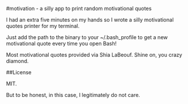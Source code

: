 #motivation - a silly app to print random motivational quotes

I had an extra five minutes on my hands so I wrote a silly motivational quotes printer for my terminal.

Just add the path to the binary to your ~/.bash_profile to get a new motivational quote every time you open Bash!

Most motivational quotes provided via Shia LaBeouf. Shine on, you crazy diamond.

##License

MIT.

But to be honest, in this case, I legitimately do not care. 
